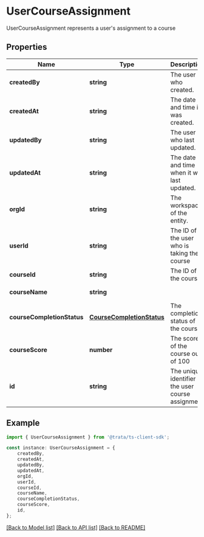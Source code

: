# UserCourseAssignment

UserCourseAssignment represents a user\'s assignment to a course

## Properties

Name | Type | Description | Notes
------------ | ------------- | ------------- | -------------
**createdBy** | **string** | The user who created. | [optional] [default to undefined]
**createdAt** | **string** | The date and time it was created. | [optional] [default to undefined]
**updatedBy** | **string** | The user who last updated. | [optional] [default to undefined]
**updatedAt** | **string** | The date and time when it was last updated. | [optional] [default to undefined]
**orgId** | **string** | The workspace of the entity. | [optional] [default to undefined]
**userId** | **string** | The ID of the user who is taking the course | [default to undefined]
**courseId** | **string** | The ID of the course | [default to undefined]
**courseName** | **string** |  | [default to undefined]
**courseCompletionStatus** | [**CourseCompletionStatus**](CourseCompletionStatus.md) | The completion status of the course | [default to undefined]
**courseScore** | **number** | The score of the course out of 100 | [default to undefined]
**id** | **string** | The unique identifier of the user course assignment | [optional] [default to undefined]

## Example

```typescript
import { UserCourseAssignment } from '@trata/ts-client-sdk';

const instance: UserCourseAssignment = {
    createdBy,
    createdAt,
    updatedBy,
    updatedAt,
    orgId,
    userId,
    courseId,
    courseName,
    courseCompletionStatus,
    courseScore,
    id,
};
```

[[Back to Model list]](../README.md#documentation-for-models) [[Back to API list]](../README.md#documentation-for-api-endpoints) [[Back to README]](../README.md)
